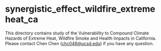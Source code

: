 # synergistic_effect_wildfire_extremeheat_ca
This directory contains study of the Vulnerability to Compound Climate Hazards of Extreme Heat, Wildfire Smoke and Health Impacts in California. Please contact Chen Chen (chc048@ucsd.edu) if you have any question.
